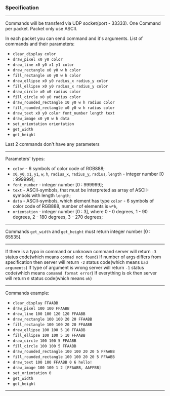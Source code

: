 ### Specification

---

Commands will be transferd via UDP socket(port - 33333).
One Command per packet.
Packet only use ASCII.

In each packet you can send command and it's arguments. List of commands and their parameters:

- `clear_display color`
- `draw_pixel x0 y0 color`
- `draw_line x0 y0 x1 y1 color`
- `draw_rectangle x0 y0 w h color`
- `fill_rectangle x0 y0 w h color`
- `draw_ellipse x0 y0 radius_x radius_y color`
- `fill_ellipse x0 y0 radius_x radius_y color`
- `draw_circle x0 x0 radius color`
- `fill_circle x0 y0 radius color`
- `draw_rounded_rectangle x0 y0 w h radius color`
- `fill_rounded_rectangle x0 y0 w h radius color`
- `draw_text x0 y0 color font_number length text`
- `draw_image x0 y0 w h data`
- `set_orientation orientation`
- `get_width`
- `get_height`

Last 2 commands don't have any parameters

---

Parameters' types:

- `color` - 6 symbols of color code of RGB888;
- `x0`, `y0`, `x1`, `y1`, `w`, `h`, `radius_x`, `radius_y`, `radius`, `length` - integer number [0 : 999999];
- `font_number` - integer number [0 : 999999];
- `text` - ASCII-symbols, that must be interpreted as array of ASCII-symbols with length `length`;
- `data` - ASCII-symbols, which element has type `color` - 6 symbols of color code of RGB888, number of elements is `w*h`,
- `orientation` - integer number [0 : 3], where 0 - 0 degrees, 1 - 90 degrees, 2 - 180 degrees, 3 - 270 degrees;

---

Commands `get_width` and `get_height` must return integer number [0 : 65535].

---

If there is a typo in command or unknown command server will return `-3` status code(which means `commad not found`)
If number of args differs from specification then server will return `-2` status code(which means `bad arguments`)
If type of argument is wrong server will return `-1` status code(which means `comamnd format error`)
If everything is ok then server will return `0` status code(which means `ok`)

---

Commands example:

- `clear_display FFAABB`
- `draw_pixel 100 100 FFAABB`
- `draw_line 100 100 120 120 FFAABB`
- `draw_rectangle 100 100 20 20 FFAABB`
- `fill_rectangle 100 100 20 20 FFAABB`
- `draw_ellipse 100 100 5 10 FFAABB`
- `fill_ellipse 100 100 5 10 FFAABB`
- `draw_circle 100 100 5 FFAABB`
- `fill_circle 100 100 5 FFAABB`
- `draw_rounded_rectangle 100 100 20 20 5 FFAABB`
- `fill_rounded_rectangle 100 100 20 20 5 FFAABB`
- `draw_text 100 100 FFAABB 0 6 hello!`
- `draw_image 100 100 1 2 [FFAABB, AAFFBB]`
- `set_orientation 0`
- `get_width`
- `get_height`

---
